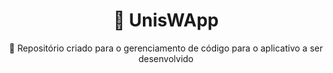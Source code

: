 

<h1 align="center">
    🦄 UnisW<span styles='color:"#7159c1";'>App</span>
</h1>
<p align="center">🚀 Repositório criado para o gerenciamento de código para o aplicativo a ser desenvolvido</p>

